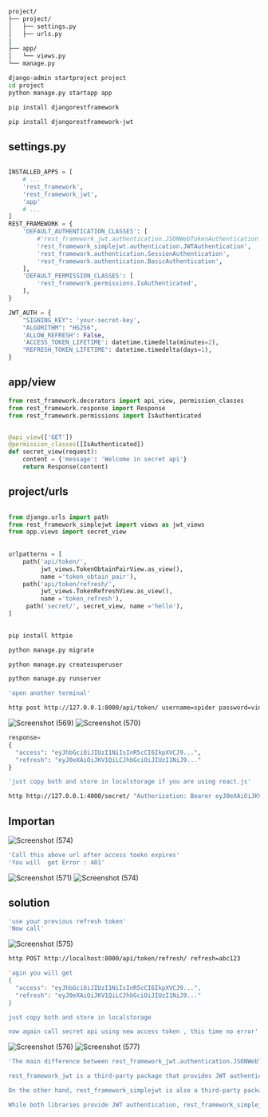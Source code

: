 ```bash
project/
├── project/
│   ├── settings.py 
│   ├── urls.py
|
├── app/
│   └── views.py
└── manage.py


```




```bash
django-admin startproject project
cd project
python manage.py startapp app

```

```bash
pip install djangorestframework
```
```bash
pip install djangorestframework-jwt
```
## settings.py
```python

INSTALLED_APPS = [
    # ...
    'rest_framework',
    'rest_framework_jwt',
    'app'
    # ...
]
REST_FRAMEWORK = {
    'DEFAULT_AUTHENTICATION_CLASSES': [
        #'rest_framework_jwt.authentication.JSONWebTokenAuthentication',
        'rest_framework_simplejwt.authentication.JWTAuthentication',
        'rest_framework.authentication.SessionAuthentication',
        'rest_framework.authentication.BasicAuthentication',
    ],
    'DEFAULT_PERMISSION_CLASSES': [
        'rest_framework.permissions.IsAuthenticated',
    ],
}

JWT_AUTH = {
    "SIGNING_KEY": 'your-secret-key',
    "ALGORITHM": "HS256",
    'ALLOW_REFRESH': False,
    'ACCESS_TOKEN_LIFETIME': datetime.timedelta(minutes=2),
    "REFRESH_TOKEN_LIFETIME": datetime.timedelta(days=1),
}


```

## app/view

```python
from rest_framework.decorators import api_view, permission_classes
from rest_framework.response import Response
from rest_framework.permissions import IsAuthenticated


@api_view(['GET'])
@permission_classes([IsAuthenticated])
def secret_view(request):
    content = {'message': 'Welcome in secret api'}
    return Response(content)

```



## project/urls

```python

from django.urls import path
from rest_framework_simplejwt import views as jwt_views
from app.views import secret_view
  
  
urlpatterns = [
    path('api/token/',
         jwt_views.TokenObtainPairView.as_view(),
         name ='token_obtain_pair'),
    path('api/token/refresh/',
         jwt_views.TokenRefreshView.as_view(),
         name ='token_refresh'),
     path('secret/', secret_view, name ='hello'),
]
  
```

```bash
pip install httpie
```

```bash
python manage.py migrate
```

```bash
python manage.py createsuperuser
```

```bash
python manage.py runserver
```

```bash
'open another terminal'
```
```bash
http post http://127.0.0.1:8000/api/token/ username=spider password=vinayak
```
![Screenshot (569)](https://user-images.githubusercontent.com/34247973/228337737-3668f6de-9469-4828-ba70-7c86f2089aaa.png)
![Screenshot (570)](https://user-images.githubusercontent.com/34247973/228337773-192d65c0-1444-4bef-9654-7021efb2c70b.png)



```python
response=
{
  "access": "eyJhbGciOiJIUzI1NiIsInR5cCI6IkpXVCJ9...",
  "refresh": "eyJ0eXAiOiJKV1QiLCJhbGciOiJIUzI1NiJ9..."
}
```

```bash
'just copy both and store in localstorage if you are using react.js'
```

```bash
http http://127.0.0.1:4000/secret/ "Authorization: Bearer eyJ0eXAiOiJKV1QiLCJhbGciOiJIUzI1NiJ9.eyJ0b2tlbl90eXBlIjoiYWNjZXNzIiwiZXhwIjoxNTg3Mjc5NDIxLCJqdGkiOiIzYWMwNDgzOTY3NjE0ZDgxYmFjMjBiMTBjMDlkMmYwOCIsInVzZXJfaWQiOjF9.qtNrUpyPQI8W2K2T22NhcgVZGFTyLN1UL7uqJ0KnF0Y"
```

## Importan
![Screenshot (574)](https://user-images.githubusercontent.com/34247973/228338186-2c07e510-66d0-4731-83f7-40445d7ab6bd.jpg)

```bash
'Call this above url after access toekn expires'
'You will  get Error : 401'
```

![Screenshot (571)](https://user-images.githubusercontent.com/34247973/228337846-941a35b9-9078-48d1-80cf-daaf374ce6dd.png)
![Screenshot (574)](https://user-images.githubusercontent.com/34247973/228337890-53e78b3b-3ade-44ec-9aba-810226b80310.png)



## solution

```bash
'use your previous refresh token'
'Now call'
```


![Screenshot (575)](https://user-images.githubusercontent.com/34247973/228337973-4aeda928-7a39-4b8a-97e8-ab72149c7998.png)

```bash
http POST http://localhost:8000/api/token/refresh/ refresh=abc123
```

```bash
'agin you will get 
{
  "access": "eyJhbGciOiJIUzI1NiIsInR5cCI6IkpXVCJ9...",
  "refresh": "eyJ0eXAiOiJKV1QiLCJhbGciOiJIUzI1NiJ9..."
}

just copy both and store in localstorage

now again call secret api using new access token , this time no error'
```

![Screenshot (576)](https://user-images.githubusercontent.com/34247973/228338014-01f1a3f5-71a3-4e8e-8b81-4885f2fd0bc4.png)
![Screenshot (577)](https://user-images.githubusercontent.com/34247973/228338063-b43b929d-d6dd-4c89-bd76-3d6d1b806198.png)






```bash
'The main difference between rest_framework_jwt.authentication.JSONWebTokenAuthentication and rest_framework_simplejwt.authentication.JWTAuthentication is the library they belong to and the way they handle JSON Web Tokens (JWT) for authentication.

rest_framework_jwt is a third-party package that provides JWT authentication for Django REST Framework. It has been deprecated in favor of other JWT authentication packages like rest_framework_simplejwt. JSONWebTokenAuthentication is the authentication class provided by rest_framework_jwt for using JWTs.

On the other hand, rest_framework_simplejwt is also a third-party package that provides JWT authentication for Django REST Framework. It is a newer and more actively maintained package than rest_framework_jwt. JWTAuthentication is the authentication class provided by rest_framework_simplejwt for using JWTs.

While both libraries provide JWT authentication, rest_framework_simplejwt is generally considered to be easier to use and more secure than rest_framework_jwt. Additionally, rest_framework_jwt has been deprecated and is no longer actively maintained.'

```
